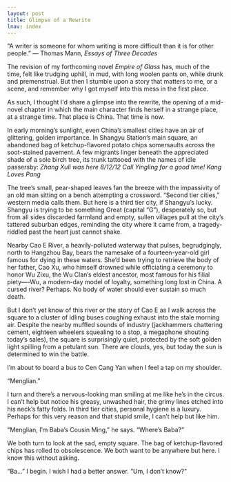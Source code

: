 ```yaml
---
layout: post
title: Glimpse of a Rewrite
lnav: index
---
```


“A writer is someone for whom writing is more difficult than it is for other people.” 
― Thomas Mann, _Essays of Three Decades_

The revision of my forthcoming novel _Empire of Glass_ has, much of the time, felt like trudging uphill, in mud, with long woolen pants on, while drunk and premenstrual. But then I stumble upon a story that matters to me, or a scene, and remember why I got myself into this mess in the first place.

As such, I thought I'd share a glimpse into the rewrite, the opening of a mid-novel chapter in which the main character finds herself in a strange place, at a strange time. That place is China. That time is now.

In early morning’s sunlight, even China’s smallest cities have an air of glittering, golden importance. In Shangyu Station’s main square, an abandoned bag of ketchup-flavored potato chips somersaults across the soot-stained pavement. A few migrants linger beneath the appreciated shade of a sole birch tree, its trunk tattooed with the names of idle passersby:
	_Zhang Xuli was here 8/12/12_
	_Call Yingling for a good time!_
	_Kang Loves Pang_ 
	
The tree’s small, pear-shaped leaves fan the breeze with the impassivity of an old man sitting on a bench attempting a crossword. “Second tier cities,” western media calls them. But here is a third tier city, if Shangyu’s lucky. Shangyu is trying to be something Great (capital “G”), desperately so, but from all sides discarded farmland and empty, sullen villages pull at the city’s tattered suburban edges, reminding the city where it came from, a tragedy-riddled past the heart just cannot shake.  

Nearby Cao E River, a heavily-polluted waterway that pulses, begrudgingly, north to Hangzhou Bay, bears the namesake of a fourteen-year-old girl famous for dying in these waters. She’d been trying to retrieve the body of her father, Cao Xu, who himself drowned while officiating a ceremony to honor Wu Zixu, the Wu Clan’s eldest ancestor, most famous for his filial piety—-Wu, a modern-day model of loyalty, something long lost in China. A cursed river? Perhaps. No body of water should ever sustain so much death.

But I don’t yet know of this river or the story of Cao E as I walk across the square to a cluster of idling buses coughing exhaust into the stale morning air. Despite the nearby muffled sounds of industry (jackhammers chattering cement, eighteen wheelers squealing to a stop, a megaphone shouting today’s sales), the square is surprisingly quiet, protected by the soft golden light spilling from a petulant sun. There are clouds, yes, but today the sun is determined to win the battle.

I’m about to board a bus to Cen Cang Yan when I feel a tap on my shoulder.

“Menglian.” 

I turn and there’s a nervous-looking man smiling at me like he’s in the circus. I can’t help but notice his greasy, unwashed hair, the grimy lines etched into his neck’s fatty folds. In third tier cities, personal hygiene is a luxury. Perhaps for this very reason and that stupid smile, I can’t help but like him. 

“Menglian, I’m Baba’s Cousin Ming,” he says. “Where’s Baba?”

We both turn to look at the sad, empty square. The bag of ketchup-flavored chips has rolled to obsolescence. We both want to be anywhere but here. I know this without asking.

“Ba...” I begin. I wish I had a better answer. “Um, I don’t know?”